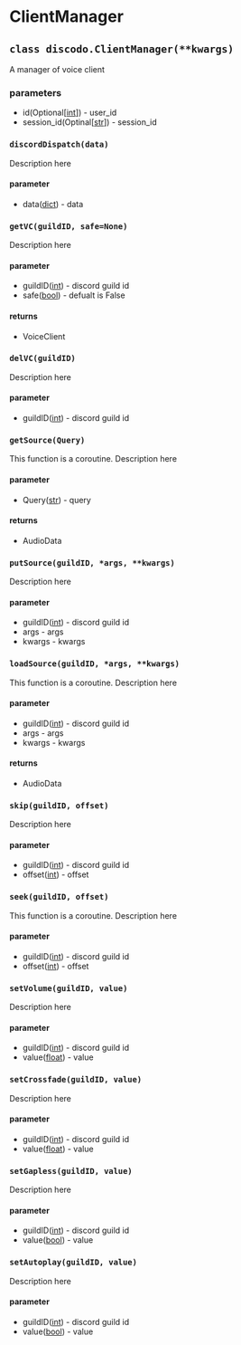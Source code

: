 # ClientManager

## ``class discodo.ClientManager(**kwargs)``

A manager of voice client

### parameters

* id(Optional[[int](https://docs.python.org/3/library/functions.html#int)]) - user_id
* session_id(Optinal[[str](https://docs.python.org/3/library/stdtypes.html#str)]) - session_id

### ``discordDispatch(data)``

Description here

#### parameter

* data([dict](https://docs.python.org/3/library/stdtypes.html#dict)) - data

### ``getVC(guildID, safe=None)``

Description here

#### parameter

* guildID([int](https://docs.python.org/3/library/functions.html#int)) - discord guild id
* safe([bool](https://docs.python.org/3/library/functions.html#bool)) - defualt is False

#### returns
* VoiceClient
  
### ``delVC(guildID)``

Description here

#### parameter

* guildID([int](https://docs.python.org/3/library/functions.html#int)) - discord guild id

### ``getSource(Query)``

This function is a coroutine.
Description here

#### parameter

* Query([str](https://docs.python.org/3/library/stdtypes.html#str)) - query

#### returns

* AudioData

### ``putSource(guildID, *args, **kwargs)``

Description here

#### parameter

* guildID([int](https://docs.python.org/3/library/functions.html#int)) - discord guild id
* args - args
* kwargs - kwargs

### ``loadSource(guildID, *args, **kwargs)``

This function is a coroutine.
Description here

#### parameter

* guildID([int](https://docs.python.org/3/library/functions.html#int)) - discord guild id
* args - args
* kwargs - kwargs

#### returns

* AudioData

### ``skip(guildID, offset)``

Description here

#### parameter

* guildID([int](https://docs.python.org/3/library/functions.html#int)) - discord guild id
* offset([int](https://docs.python.org/3/library/functions.html#int)) - offset
  
### ``seek(guildID, offset)``

This function is a coroutine.
Description here

#### parameter

* guildID([int](https://docs.python.org/3/library/functions.html#int)) - discord guild id
* offset([int](https://docs.python.org/3/library/functions.html#int)) - offset

### ``setVolume(guildID, value)``

Description here

#### parameter

* guildID([int](https://docs.python.org/3/library/functions.html#int)) - discord guild id
* value([float](https://docs.python.org/3/library/functions.html#float)) - value

### ``setCrossfade(guildID, value)``

Description here

#### parameter

* guildID([int](https://docs.python.org/3/library/functions.html#int)) - discord guild id
* value([float](https://docs.python.org/3/library/functions.html#float)) - value

### ``setGapless(guildID, value)``

Description here

#### parameter

* guildID([int](https://docs.python.org/3/library/functions.html#int)) - discord guild id
* value([bool](https://docs.python.org/3/library/functions.html#bool)) - value

### ``setAutoplay(guildID, value)``

Description here

#### parameter

* guildID([int](https://docs.python.org/3/library/functions.html#int)) - discord guild id
* value([bool](https://docs.python.org/3/library/functions.html#bool)) - value
